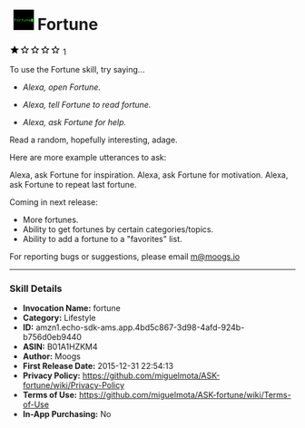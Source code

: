 # &nbsp;<img src="app_icon" alt="Fortune icon" width="36"> Fortune
![1 stars](../../../images/ic_star_black_18dp_1x.png)![1 stars](../../../images/ic_star_border_black_18dp_1x.png)![1 stars](../../../images/ic_star_border_black_18dp_1x.png)![1 stars](../../../images/ic_star_border_black_18dp_1x.png)![1 stars](../../../images/ic_star_border_black_18dp_1x.png) 1

To use the Fortune skill, try saying...

* *Alexa, open Fortune.*

* *Alexa, tell Fortune to read fortune.*

* *Alexa, ask Fortune for help.*

Read a random, hopefully interesting, adage.

Here are more example utterances to ask:

Alexa, ask Fortune for inspiration.
Alexa, ask Fortune for motivation.
Alexa, ask Fortune to repeat last fortune.

Coming in next release:
- More fortunes.
- Ability to get fortunes by certain categories/topics.
- Ability to add a fortune to a "favorites" list.

For reporting bugs or suggestions, please email m@moogs.io

***

### Skill Details

* **Invocation Name:** fortune
* **Category:** Lifestyle
* **ID:** amzn1.echo-sdk-ams.app.4bd5c867-3d98-4afd-924b-b756d0eb9440
* **ASIN:** B01A1HZKM4
* **Author:** Moogs
* **First Release Date:** 2015-12-31 22:54:13
* **Privacy Policy:** https://github.com/miguelmota/ASK-fortune/wiki/Privacy-Policy
* **Terms of Use:** https://github.com/miguelmota/ASK-fortune/wiki/Terms-of-Use
* **In-App Purchasing:** No
